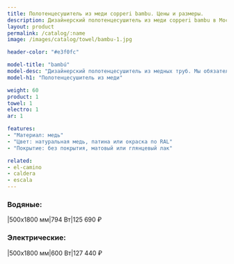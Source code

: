 ```yaml
---
title: Полотенцесушитель из меди copperi bambu. Цены и размеры.
description: Дизайнерский полотенцесушитель из меди copperi bambu в Москве по цене производителя.
layout: product
permalink: /catalog/:name
image: /images/catalog/towel/bambu-1.jpg

header-color: "#e3f0fc"

model-title: "bambú"
model-desc: "Дизайнерский полотенцесушитель из медных труб. Мы обязательно когда-нибудь придумаем крутое описание для этой модели, но сейчас совсем не до того. Посмотрите пока на картинки, всё и так понятно. А если не понятно, позвоните нам и мы всё расскажем. Или напишите, если не любите звонить."
model-h1: "Полотенцесушитель из меди"

weight: 60
product: 1
towel: 1
electro: 1
ar: 1

features:
- "Материал: медь"
- "Цвет: натуральная медь, патина или окраска по RAL"
- "Покрытие: без покрытия, матовый или глянцевый лак"

related:
- el-camino
- caldera
- escala
---
```

### Водяные:

|500x1800 мм|794 Вт|125 690 ₽

### Электрические:

|500x1800 мм|600 Вт|127 440 ₽